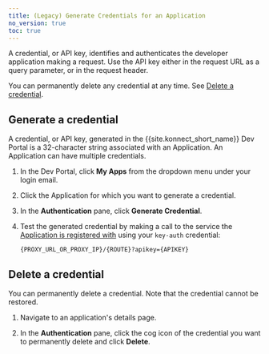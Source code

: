 ```yaml
---
title: (Legacy) Generate Credentials for an Application
no_version: true
toc: true
---
```

<!-- vale off -->
A credential, or API key, identifies and authenticates the developer application making a request. Use the API key either in the request URL as a query parameter, or in the request header.

You can permanently delete any credential at any time. See [Delete a credential](#delete-a-credential).

## Generate a credential

A credential, or API key, generated in the {{site.konnect_short_name}} Dev Portal is a 32-character string associated with an Application. An Application can have multiple credentials.

1. In the Dev Portal, click **My Apps** from the dropdown menu under your login email.

2. Click the Application for which you want to generate a credential.

3. In the **Authentication** pane, click **Generate Credential**.

4. Test the generated credential by making a call to the service the
   [Application is registered with](/konnect/legacy/dev-portal/applications/dev-reg-app-service)
   using your `key-auth` credential:

   ```
   {PROXY_URL_OR_PROXY_IP}/{ROUTE}?apikey={APIKEY}
   ```

## Delete a credential

You can permanently delete a credential. Note that the credential cannot be restored.

1. Navigate to an application's details page.

2. In the **Authentication** pane, click the cog icon of the credential you want to permanently delete and click **Delete**.
